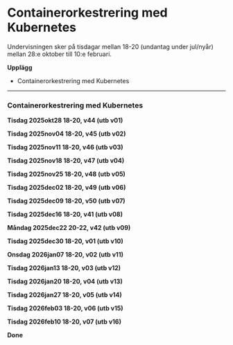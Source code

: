 # Containerorkestrering med Kubernetes

Undervisningen sker på tisdagar mellan 18-20 (undantag under jul/nyår) mellan 28:e oktober till 10:e februari.

**Upplägg**  
* Containerorkestrering med Kubernetes

---  

### Containerorkestrering med Kubernetes

**Tisdag 2025okt28 18-20, v44 (utb v01)**  

**Tisdag 2025nov04 18-20, v45 (utb v02)**  

**Tisdag 2025nov11 18-20, v46 (utb v03)**  

**Tisdag 2025nov18 18-20, v47 (utb v04)**  

**Tisdag 2025nov25 18-20, v48 (utb v05)**  

**Tisdag 2025dec02 18-20, v49 (utb v06)**  

**Tisdag 2025dec09 18-20, v50 (utb v07)**  

**Tisdag 2025dec16 18-20, v41 (utb v08)**  

**Måndag 2025dec22 20-22, v42 (utb v09)**  

**Tisdag 2025dec30 18-20, v01 (utb v10)**  

**Onsdag 2026jan07 18-20, v02 (utb v11)**  

**Tisdag 2026jan13 18-20, v03 (utb v12)**  

**Tisdag 2026jan20 18-20, v04 (utb v13)**  

**Tisdag 2026jan27 18-20, v05 (utb v14)**  

**Tisdag 2026feb03 18-20, v06 (utb v15)**  

**Tisdag 2026feb10 18-20, v07 (utb v16)**  

**Done**

